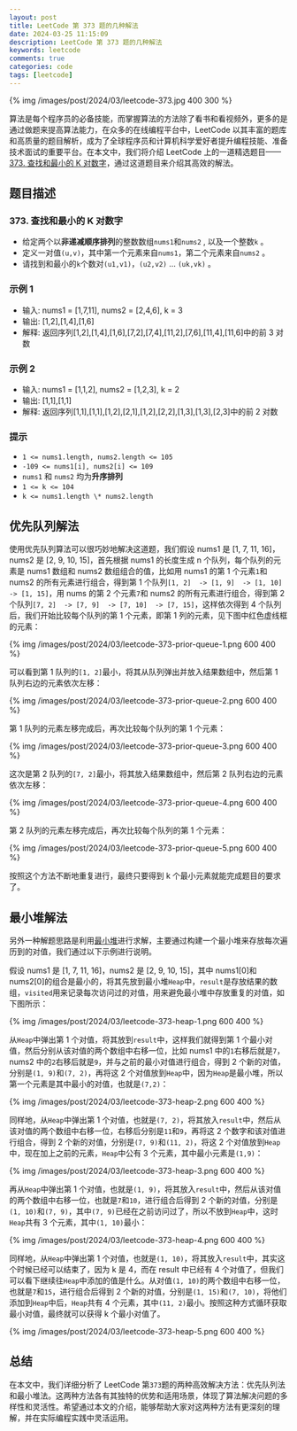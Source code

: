 ```yaml
---
layout: post
title: LeetCode 第 373 题的几种解法
date: 2024-03-25 11:15:09
description: LeetCode 第 373 题的几种解法
keywords: leetcode
comments: true
categories: code
tags: [leetcode]
---
```


{% img /images/post/2024/03/leetcode-373.jpg 400 300 %}

算法是每个程序员的必备技能，而掌握算法的方法除了看书和看视频外，更多的是通过做题来提高算法能力，在众多的在线编程平台中，LeetCode 以其丰富的题库和高质量的题目解析，成为了全球程序员和计算机科学爱好者提升编程技能、准备技术面试的重要平台。在本文中，我们将介绍 LeetCode 上的一道精选题目——[373. 查找和最小的 K 对数字](https://leetcode.com/problems/find-k-pairs-with-smallest-sums/description/)，通过这道题目来介绍其高效的解法。

<!--more-->

## 题目描述

### 373. 查找和最小的 K 对数字

- 给定两个以**非递减顺序排列**的整数数组`nums1`和`nums2` , 以及一个整数`k` 。
- 定义一对值`(u,v)`，其中第一个元素来自`nums1`，第二个元素来自`nums2` 。
- 请找到和最小的`k`个数对`(u1,v1)`，`(u2,v2)` ... `(uk,vk)` 。

### 示例 1

- 输入: nums1 = [1,7,11], nums2 = [2,4,6], k = 3
- 输出: [1,2],[1,4],[1,6]
- 解释: 返回序列[1,2],[1,4],[1,6],[7,2],[7,4],[11,2],[7,6],[11,4],[11,6]中的前 3 对数

### 示例 2

- 输入: nums1 = [1,1,2], nums2 = [1,2,3], k = 2
- 输出: [1,1],[1,1]
- 解释: 返回序列[1,1],[1,1],[1,2],[2,1],[1,2],[2,2],[1,3],[1,3],[2,3]中的前 2 对数

### 提示

- `1 <= nums1.length, nums2.length <= 105`
- `-109 <= nums1[i], nums2[i] <= 109`
- `nums1` 和 `nums2` 均为**升序排列**
- `1 <= k <= 104`
- `k <= nums1.length \* nums2.length`

## 优先队列解法

使用优先队列算法可以很巧妙地解决这道题，我们假设 nums1 是 [1, 7, 11, 16]，nums2 是 [2, 9, 10, 15]，首先根据 nums1 的长度生成 n 个队列，每个队列的元素是 nums1 数组和 nums2 数组组合的值，比如用 nums1 的第 1 个元素`1`和 nums2 的所有元素进行组合，得到第 1 个队列`[1, 2]  -> [1, 9]  -> [1, 10]  -> [1, 15]`，用 nums 的第 2 个元素`7`和 nums2 的所有元素进行组合，得到第 2 个队列`[7, 2]  -> [7, 9]  -> [7, 10]  -> [7, 15]`，这样依次得到 4 个队列后，我们开始比较每个队列的第 1 个元素，即第 1 列的元素，见下图中红色虚线框的元素：

{% img /images/post/2024/03/leetcode-373-prior-queue-1.png 600 400 %}

可以看到第 1 队列的`[1, 2]`最小，将其从队列弹出并放入结果数组中，然后第 1 队列右边的元素依次左移：

{% img /images/post/2024/03/leetcode-373-prior-queue-2.png 600 400 %}

第 1 队列的元素左移完成后，再次比较每个队列的第 1 个元素：

{% img /images/post/2024/03/leetcode-373-prior-queue-3.png 600 400 %}

这次是第 2 队列的`[7, 2]`最小，将其放入结果数组中，然后第 2 队列右边的元素依次左移：

{% img /images/post/2024/03/leetcode-373-prior-queue-4.png 600 400 %}

第 2 队列的元素左移完成后，再次比较每个队列的第 1 个元素：

{% img /images/post/2024/03/leetcode-373-prior-queue-5.png 600 400 %}

按照这个方法不断地重复进行，最终只要得到 k 个最小元素就能完成题目的要求了。

## 最小堆解法

另外一种解题思路是利用[最小堆](https://en.wikipedia.org/wiki/Min-max_heap)进行求解，主要通过构建一个最小堆来存放每次遍历到的对值，我们通过以下示例进行说明。

假设 nums1 是 [1, 7, 11, 16]，nums2 是 [2, 9, 10, 15]，其中 nums1[0]和 nums2[0]的组合是最小的，将其先放到最小堆`Heap`中，`result`是存放结果的数组，`visited`用来记录每次访问过的对值，用来避免最小堆中存放重复的对值，如下图所示：

{% img /images/post/2024/03/leetcode-373-heap-1.png 600 400 %}

从`Heap`中弹出第 1 个对值，将其放到`result`中，这样我们就得到第 1 个最小对值，然后分别从该对值的两个数组中右移一位，比如 nums1 中的`1`右移后就是`7`，nums2 中的`2`右移后就是`9`，并与之前的最小对值进行组合，得到 2 个新的对值，分别是`(1, 9)`和`(7, 2)`，再将这 2 个对值放到`Heap`中，因为`Heap`是最小堆，所以第一个元素是其中最小的对值，也就是`(7,2)`：

{% img /images/post/2024/03/leetcode-373-heap-2.png 600 400 %}

同样地，从`Heap`中弹出第 1 个对值，也就是`(7, 2)`，将其放入`result`中，然后从该对值的两个数组中右移一位，右移后分别是`11`和`9`，再将这 2 个数字和该对值进行组合，得到 2 个新的对值，分别是`(7, 9)`和`(11, 2)`，将这 2 个对值放到`Heap`中，现在加上之前的元素，`Heap`中公有 3 个元素，其中最小元素是`(1,9)`：

{% img /images/post/2024/03/leetcode-373-heap-3.png 600 400 %}

再从`Heap`中弹出第 1 个对值，也就是`(1, 9)`，将其放入`result`中，然后从该对值的两个数组中右移一位，也就是`7`和`10`，进行组合后得到 2 个新的对值，分别是`(1, 10)`和`(7, 9)`，其中`(7, 9)`已经在之前访问过了，所以不放到`Heap`中，这时`Heap`共有 3 个元素，其中`(1, 10)`最小：

{% img /images/post/2024/03/leetcode-373-heap-4.png 600 400 %}

同样地，从`Heap`中弹出第 1 个对值，也就是`(1, 10)`，将其放入`result`中，其实这个时候已经可以结束了，因为 k 是 4，而在 result 中已经有 4 个对值了，但我们可以看下继续往`Heap`中添加的值是什么。从对值`(1, 10)`的两个数组中右移一位，也就是`7`和`15`，进行组合后得到 2 个新的对值，分别是`(1, 15)`和`(7, 10)`，将他们添加到`Heap`中后，`Heap`共有 4 个元素，其中`(11, 2)`最小。按照这种方式循环获取最小对值，最终就可以获得 k 个最小对值了。

{% img /images/post/2024/03/leetcode-373-heap-5.png 600 400 %}

## 总结

在本文中，我们详细分析了 LeetCode 第`373`题的两种高效解决方法：优先队列法和最小堆法。这两种方法各有其独特的优势和适用场景，体现了算法解决问题的多样性和灵活性。希望通过本文的介绍，能够帮助大家对这两种方法有更深刻的理解，并在实际编程实践中灵活运用。
